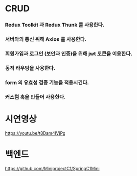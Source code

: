 # CRUD

### Redux Toolkit 과 Redux Thunk 를 사용한다.
### 서버와의 통신 위해 Axios 를 사용한다.
### 회원가입과 로그인 (보안과 인증)을 위해 jwt 토큰을 이용한다.
### 동적 라우팅을 사용한다.
### form 의 유효성 검증 기능을 적용시긴다.
### 커스텀 훅을 만들어 사용한다.

# 시연영상
https://youtu.be/t8Dam4lVjPg

# 백엔드 
https://github.com/MiniprojectC1/SpringC1Mini
